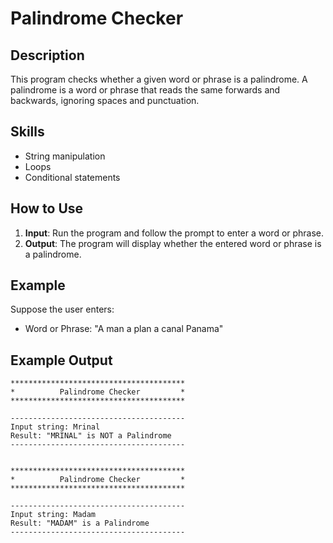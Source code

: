# Palindrome Checker

## Description
This program checks whether a given word or phrase is a palindrome. A palindrome is a word or phrase that reads the same forwards and backwards, ignoring spaces and punctuation.

## Skills
- String manipulation
- Loops
- Conditional statements

## How to Use
1. **Input**: Run the program and follow the prompt to enter a word or phrase.
2. **Output**: The program will display whether the entered word or phrase is a palindrome.

## Example
Suppose the user enters:
- Word or Phrase: "A man a plan a canal Panama"

## Example Output

```plaintext
***************************************
*          Palindrome Checker         *
***************************************

---------------------------------------
Input string: Mrinal
Result: "MRINAL" is NOT a Palindrome
---------------------------------------


***************************************
*          Palindrome Checker         *
***************************************

---------------------------------------
Input string: Madam
Result: "MADAM" is a Palindrome
---------------------------------------

